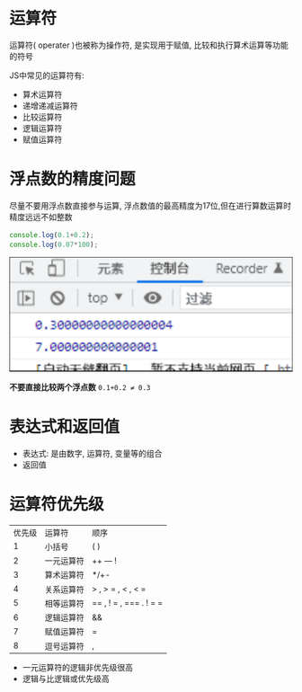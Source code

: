 # 运算符

运算符( operater )也被称为操作符, 是实现用于赋值, 比较和执行算术运算等功能的符号

JS中常见的运算符有:

* 算术运算符
* 递增递减运算符
* 比较运算符
* 逻辑运算符
* 赋值运算符

# 浮点数的精度问题

尽量不要用浮点数直接参与运算, 浮点数值的最高精度为17位,但在进行算数运算时精度远远不如整数

```JavaScript
console.log(0.1+0.2);
console.log(0.07*100);

```

![Snipaste_2022-07-17_21-12-29.png](assets/Snipaste_2022-07-17_21-12-29-20220717211232-dvf7dyw.png)

**不要直接比较两个浮点数** `0.1+0.2 ≠ 0.3`

# 表达式和返回值

* 表达式: 是由数字, 运算符, 变量等的组合
* 返回值

# 运算符优先级

||||
| --------| ------------| ------------------------|
|优先级|运算符|顺序|
|1|小括号|( )|
|2|一元运算符|++ — !|
|3|算术运算符|*/+-|
|4|关系运算符|> , > = , < , < =|
|5|相等运算符|== , ! = , === . ! = =|
|6|逻辑运算符|&&|
|7|赋值运算符|=|
|8|逗号运算符|,|

* 一元运算符的逻辑非优先级很高
* 逻辑与比逻辑或优先级高
